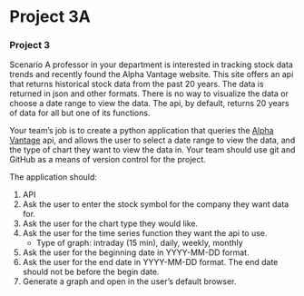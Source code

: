 # Project 3A

### Project 3
Scenario
A professor in your department is interested in tracking stock data trends and recently found the Alpha Vantage website. This site offers an api that returns historical stock data from the past 20 years. The data is returned in json and other formats. There is no way to visualize the data or choose a date range to view the data. The api, by default, returns 20 years of data for all but one of its functions.

Your team’s job is to create a python application that queries the [Alpha Vantage](https://www.alphavantage.co/) api, and allows the user to select a date range to view the data, and the type of chart they want to view the data in. Your team should use git and GitHub as a means of version control for the project.

The application should:
1. API
2. Ask the user to enter the stock symbol for the company they want data for.
3. Ask the user for the chart type they would like.
4. Ask the user for the time series function they want the api to use.
    - Type of graph: intraday (15 min), daily, weekly, monthly
5. Ask the user for the beginning date in YYYY-MM-DD format.
6. Ask the user for the end date in YYYY-MM-DD format. The end date should not be before the begin date.
7. Generate a graph and open in the user’s default browser.
